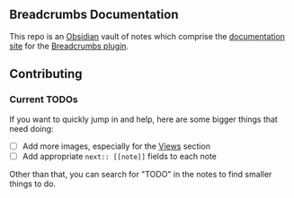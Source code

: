 ## Breadcrumbs Documentation

This repo is an [Obsidian](https://obsidian.md) vault of notes which comprise the [documentation site](https://publish.obsidian.md/breadcrumbs-docs) for the [Breadcrumbs plugin](https://github.com/SkepticMystic/breadcrumbs).

## Contributing

### Current TODOs

If you want to quickly jump in and help, here are some bigger things that need doing:

- [ ] Add more images, especially for the [Views](Views/Views.md) section
- [ ] Add appropriate `next:: [[note]]` fields to each note

Other than that, you can search for "TODO" in the notes to find smaller things to do.
